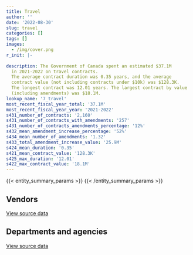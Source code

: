 ```yaml
---
title: Travel
author: ''
date: '2022-08-30'
slug: travel
categories: []
tags: []
images:
  - /img/cover.png
r_init: |-
  
description: The Government of Canada spent an estimated $37.1M
  in 2021-2022 on travel contracts.
  The average contract duration was 0.35 years, and the average
  contract value (not including contracts under $10k) was $128.3K.
  The longest contract was 12.01 years. The largest contract by value
  (including amendments) was $18.1M.
lookup_name: '7_travel'
most_recent_fiscal_year_total: '37.1M'
most_recent_fiscal_year_year: '2021-2022'
s431_number_of_contracts: '2,160'
s431_number_of_contracts_with_amendments: '257'
s431_number_of_contracts_amendments_percentage: '12%'
s432_mean_amendment_increase_percentage: '52%'
s434_mean_number_of_amendments: '1.32'
s433_total_amendment_increase_value: '25.9M'
s424_mean_duration: '0.35'
s421_mean_contract_value: '128.3K'
s425_max_duration: '12.01'
s422_max_contract_value: '18.1M'
---
```


<script src="/rmarkdown-libs/htmlwidgets/htmlwidgets.js"></script>
<link href="/rmarkdown-libs/datatables-css/datatables-crosstalk.css" rel="stylesheet" />
<script src="/rmarkdown-libs/datatables-binding/datatables.js"></script>
<script src="/rmarkdown-libs/jquery/jquery-3.6.0.min.js"></script>
<link href="/rmarkdown-libs/dt-core-bootstrap/css/dataTables.bootstrap.min.css" rel="stylesheet" />
<link href="/rmarkdown-libs/dt-core-bootstrap/css/dataTables.bootstrap.extra.css" rel="stylesheet" />
<script src="/rmarkdown-libs/dt-core-bootstrap/js/jquery.dataTables.min.js"></script>
<script src="/rmarkdown-libs/dt-core-bootstrap/js/dataTables.bootstrap.min.js"></script>
<link href="/rmarkdown-libs/crosstalk/css/crosstalk.min.css" rel="stylesheet" />
<script src="/rmarkdown-libs/crosstalk/js/crosstalk.min.js"></script>
<script src="/rmarkdown-libs/htmlwidgets/htmlwidgets.js"></script>
<link href="/rmarkdown-libs/datatables-css/datatables-crosstalk.css" rel="stylesheet" />
<script src="/rmarkdown-libs/datatables-binding/datatables.js"></script>
<script src="/rmarkdown-libs/jquery/jquery-3.6.0.min.js"></script>
<link href="/rmarkdown-libs/dt-core-bootstrap/css/dataTables.bootstrap.min.css" rel="stylesheet" />
<link href="/rmarkdown-libs/dt-core-bootstrap/css/dataTables.bootstrap.extra.css" rel="stylesheet" />
<script src="/rmarkdown-libs/dt-core-bootstrap/js/jquery.dataTables.min.js"></script>
<script src="/rmarkdown-libs/dt-core-bootstrap/js/dataTables.bootstrap.min.js"></script>
<link href="/rmarkdown-libs/crosstalk/css/crosstalk.min.css" rel="stylesheet" />
<script src="/rmarkdown-libs/crosstalk/js/crosstalk.min.js"></script>

{{< entity_summary_params >}}
{{< /entity_summary_params >}}

## Vendors

<div id="htmlwidget-1" style="width:100%;height:auto;" class="datatables html-widget"></div>
<script type="application/json" data-for="htmlwidget-1">{"x":{"style":"bootstrap","filter":"none","vertical":false,"data":[["<a href=\"/vendors/air_inuit/\">Air Inuit<\/a>","<a href=\"/vendors/air_tindi/\">Air Tindi<\/a>","<a href=\"/vendors/amdocs/\">Amdocs<\/a>","<a href=\"/vendors/amex_bank_of_canada/\">Amex Bank of Canada<\/a>","<a href=\"/vendors/aon_reed_stenhouse/\">Aon Reed Stenhouse<\/a>","<a href=\"/vendors/atco/\">ATCO<\/a>","<a href=\"/vendors/beaver_air_charter_consultants/\">Beaver Air Charter Consultants<\/a>","<a href=\"/vendors/boehm_hotel/\">Boehm Hotel<\/a>","<a href=\"/vendors/bollore_logistics/\">Bollore Logistics<\/a>","<a href=\"/vendors/boyd_moving_storage/\">Boyd Moving Storage<\/a>","<a href=\"/vendors/brookfield_asset_management/\">Brookfield Asset Management<\/a>","<a href=\"/vendors/canadian_corps_of_commissionaires/\">Canadian Corps of Commissionaires<\/a>","<a href=\"/vendors/canadian_helicopters/\">Canadian Helicopters<\/a>","<a href=\"/vendors/canadian_north/\">Canadian North<\/a>","<a href=\"/vendors/canadian_red_cross/\">Canadian Red Cross<\/a>","<a href=\"/vendors/carleton_university/\">Carleton University<\/a>","<a href=\"/vendors/delco_automation/\">Delco Automation<\/a>","<a href=\"/vendors/dillon_consulting/\">Dillon Consulting<\/a>","<a href=\"/vendors/donna_cona/\">Donna Cona<\/a>","<a href=\"/vendors/ethiopian_airlines_group/\">Ethiopian Airlines Group<\/a>","<a href=\"/vendors/first_air/\">First Air<\/a>","<a href=\"/vendors/gartner/\">Gartner<\/a>","<a href=\"/vendors/general_dynamics/\">General Dynamics<\/a>","<a href=\"/vendors/global_knowledge/\">Global Knowledge<\/a>","<a href=\"/vendors/great_slave_helicopters/\">Great Slave Helicopters<\/a>","<a href=\"/vendors/hemmera_envirochem/\">Hemmera Envirochem<\/a>","<a href=\"/vendors/human_logistics/\">Human Logistics<\/a>","<a href=\"/vendors/ibm_canada/\">IBM Canada<\/a>","<a href=\"/vendors/ihs_global/\">IHS Global<\/a>","<a href=\"/vendors/info_tech_research_group/\">Info Tech Research Group<\/a>","<a href=\"/vendors/john_howard_society/\">John Howard Society<\/a>","<a href=\"/vendors/kenn_borek_air/\">Kenn Borek Air<\/a>","<a href=\"/vendors/kpmg/\">KPMG<\/a>","<a href=\"/vendors/language_research_development_group/\">Language Research Development Group<\/a>","<a href=\"/vendors/lansdowne_technologies/\">Lansdowne Technologies<\/a>","<a href=\"/vendors/momentum_solutions/\">Momentum Solutions<\/a>","<a href=\"/vendors/nolinor_aviation/\">Nolinor Aviation<\/a>","<a href=\"/vendors/ontario_dental_association/\">Ontario Dental Association<\/a>","<a href=\"/vendors/ottawa_marriott_hotels_innvest_hotels_gp/\">Ottawa Marriott Hotels Innvest Hotels Gp<\/a>","<a href=\"/vendors/pal_aerospace/\">PAL Aerospace<\/a>","<a href=\"/vendors/panalpina/\">Panalpina<\/a>","<a href=\"/vendors/pricewaterhouse_coopers/\">Pricewaterhouse Coopers<\/a>","<a href=\"/vendors/prosci_canada/\">Prosci Canada<\/a>","<a href=\"/vendors/qatar_airways/\">Qatar Airways<\/a>","<a href=\"/vendors/raymond_chabot_grant_thornton/\">Raymond Chabot Grant Thornton<\/a>","<a href=\"/vendors/republic_architecture/\">Republic Architecture<\/a>","<a href=\"/vendors/samson_associes/\">Samson Associes<\/a>","<a href=\"/vendors/si_systems/\">SI Systems<\/a>","<a href=\"/vendors/simplex_grinnell/\">Simplex Grinnell<\/a>","<a href=\"/vendors/stantec/\">Stantec<\/a>","<a href=\"/vendors/teramach_technologies/\">Teramach Technologies<\/a>","<a href=\"/vendors/tetra_tech/\">Tetra Tech<\/a>","<a href=\"/vendors/totem_offisource/\">Totem Offisource<\/a>","<a href=\"/vendors/transwest_air/\">Transwest Air<\/a>","<a href=\"/vendors/west_wind_aviation/\">West Wind Aviation<\/a>","<a href=\"/vendors/westjet/\">Westjet<\/a>","<a href=\"/vendors/wood_canada/\">Wood Canada<\/a>","<a href=\"/vendors/wsp/\">WSP<\/a>"],[2151258.69,46560.05,null,null,47139.98,12873,4741672.44,null,1039526.17,2229999.99,50750,null,59498.23,434568.46,null,22604.08,null,29104.61,76312.32,null,165560.46,34021.1,null,null,158334.75,null,null,223810.08,85247.65,61224.19,37333.7,10871.77,20119.03,null,51126.29,null,817228.73,17424,2195890.23,null,1003633.51,0,null,null,52731.92,null,85803.02,18394.16,282500,104146.36,583986.13,null,null,4929726.57,1957835.95,null,829848.58,79270.07],[3020231.58,null,null,37375.24,80433.79,null,6996858.56,null,null,205612,null,null,null,453504.12,192255.95,256179.52,null,170904.26,129626.4,2373500,74687.86,null,null,null,96189.04,216053.42,1812614.37,null,56964.55,null,37435.99,null,232060.47,null,null,4249820,365918.04,null,3671741.74,null,35000,null,2898.59,null,22559.25,null,86038.1,null,null,null,879584.04,null,96529.08,6138202.14,1550681.88,null,632562.18,null],[3130778.74,99975.25,1475402.6,89749.76,109625.27,null,3111617.44,4329721.76,null,null,null,null,null,175966.16,null,null,15191.88,null,null,2791017.9,null,null,null,null,95914.36,1433809.09,null,null,null,null,37333.7,100169.23,null,null,null,null,878221,null,36296.88,null,null,null,31744.63,6152461.5,null,null,null,null,null,null,877180.81,null,null,8161003.96,15750,8000000,73350.1,null],[257324.28,127513.26,1475402.6,null,null,17102.06,2069347.48,2170792,null,null,null,64576.64,179183.19,null,null,null,5769.07,null,null,null,79225.42,124390.4,94664,14334.05,69956.2,1433809.09,null,null,null,null,70649.67,45631.04,null,6437.99,null,null,2166071.88,null,null,565229.9,null,null,null,null,null,5951.54,null,null,12222.08,null,877180.81,108964.06,10607.66,7100814.29,null,null,null,null]],"container":"<table class=\"table table-striped table-hover row-border order-column display\">\n  <thead>\n    <tr>\n      <th>Vendor<\/th>\n      <th>2018-2019<\/th>\n      <th>2019-2020<\/th>\n      <th>2020-2021<\/th>\n      <th>2021-2022<\/th>\n    <\/tr>\n  <\/thead>\n<\/table>","options":{"order":[[4,"desc"]],"pageLength":10,"autoWidth":true,"columnDefs":[{"targets":1,"render":"function(data, type, row, meta) {\n    return type !== 'display' ? data : DTWidget.formatCurrency(data, \"$\", 2, 3, \",\", \".\", true, null);\n  }"},{"targets":2,"render":"function(data, type, row, meta) {\n    return type !== 'display' ? data : DTWidget.formatCurrency(data, \"$\", 2, 3, \",\", \".\", true, null);\n  }"},{"targets":3,"render":"function(data, type, row, meta) {\n    return type !== 'display' ? data : DTWidget.formatCurrency(data, \"$\", 2, 3, \",\", \".\", true, null);\n  }"},{"targets":4,"render":"function(data, type, row, meta) {\n    return type !== 'display' ? data : DTWidget.formatCurrency(data, \"$\", 2, 3, \",\", \".\", true, null);\n  }"},{"width":"16%","targets":[1,2,3,4]},{"className":"dt-right","targets":[1,2,3,4]}],"orderClasses":false}},"evals":["options.columnDefs.0.render","options.columnDefs.1.render","options.columnDefs.2.render","options.columnDefs.3.render"],"jsHooks":[]}</script>
<p class="text-right">
<a href="https://github.com/GoC-Spending/contracts-data/tree/main/data/out/categories/7_travel/summary_by_fiscal_year_by_vendor.csv" class="source-data-link btn btn-link">View source data</a>
</p>

## Departments and agencies

<div id="htmlwidget-2" style="width:100%;height:auto;" class="datatables html-widget"></div>
<script type="application/json" data-for="htmlwidget-2">{"x":{"style":"bootstrap","filter":"none","vertical":false,"data":[["<a href=\"/departments/aandc-aadnc/\">Crown-Indigenous Relations and Northern Affairs Canada<\/a>","<a href=\"/departments/cannor/\">Canadian Northern Economic Development Agency<\/a>","<a href=\"/departments/cbsa-asfc/\">Canada Border Services Agency<\/a>","<a href=\"/departments/cer-rec/\">Canada Energy Regulator<\/a>","<a href=\"/departments/cfia-acia/\">Canadian Food Inspection Agency<\/a>","<a href=\"/departments/cic/\">Immigration, Refugees and Citizenship Canada<\/a>","<a href=\"/departments/cics-scic/\">Canadian Intergovernmental Conference Secretariat<\/a>","<a href=\"/departments/cihr-irsc/\">Canadian Institutes of Health Research<\/a>","<a href=\"/departments/cnsc-ccsn/\">Canadian Nuclear Safety Commission<\/a>","<a href=\"/departments/csc-scc/\">Correctional Service of Canada<\/a>","<a href=\"/departments/dfatd-maecd/\">Global Affairs Canada<\/a>","<a href=\"/departments/dfo-mpo/\">Fisheries and Oceans Canada<\/a>","<a href=\"/departments/dnd-mdn/\">National Defence<\/a>","<a href=\"/departments/ec/\">Environment and Climate Change Canada<\/a>","<a href=\"/departments/esdc-edsc/\">Employment and Social Development Canada<\/a>","<a href=\"/departments/fcac-acfc/\">Financial Consumer Agency of Canada<\/a>","<a href=\"/departments/fin/\">Department of Finance Canada<\/a>","<a href=\"/departments/hc-sc/\">Health Canada<\/a>","<a href=\"/departments/iaac-aeic/\">Impact Assessment Agency of Canada<\/a>","<a href=\"/departments/ic/\">Innovation, Science and Economic Development Canada<\/a>","<a href=\"/departments/infc/\">Infrastructure Canada<\/a>","<a href=\"/departments/isc-sac/\">Indigenous Services Canada<\/a>","<a href=\"/departments/jus/\">Department of Justice Canada<\/a>","<a href=\"/departments/lac-bac/\">Library and Archives Canada<\/a>","<a href=\"/departments/nrc-cnrc/\">National Research Council Canada<\/a>","<a href=\"/departments/nrcan-rncan/\">Natural Resources Canada<\/a>","<a href=\"/departments/nserc-crsng/\">Natural Sciences and Engineering Research Council of Canada<\/a>","<a href=\"/departments/osfi-bsif/\">Office of the Superintendent of Financial Institutions Canada<\/a>","<a href=\"/departments/osgg-bsgg/\">Office of the Secretary to the Governor General<\/a>","<a href=\"/departments/pbc-clcc/\">Parole Board of Canada<\/a>","<a href=\"/departments/pc/\">Parks Canada<\/a>","<a href=\"/departments/pch/\">Canadian Heritage<\/a>","<a href=\"/departments/pco-bcp/\">Privy Council Office<\/a>","<a href=\"/departments/phac-aspc/\">Public Health Agency of Canada<\/a>","<a href=\"/departments/ppsc-sppc/\">Public Prosecution Service of Canada<\/a>","<a href=\"/departments/ps-sp/\">Public Safety Canada<\/a>","<a href=\"/departments/pwgsc-tpsgc/\">Public Services and Procurement Canada<\/a>","<a href=\"/departments/rcmp-grc/\">Royal Canadian Mounted Police<\/a>","<a href=\"/departments/sirc-csars/\">Security Intelligence Review Committee<\/a>","<a href=\"/departments/ssc-spc/\">Shared Services Canada<\/a>","<a href=\"/departments/sshrc-crsh/\">Social Sciences and Humanities Research Council of Canada<\/a>","<a href=\"/departments/statcan/\">Statistics Canada<\/a>","<a href=\"/departments/tbs-sct/\">Treasury Board of Canada Secretariat<\/a>","<a href=\"/departments/tc/\">Transport Canada<\/a>","<a href=\"/departments/wage/\">Department for Women and Gender Equality<\/a>","<a href=\"/departments/wd-deo/\">Western Economic Diversification Canada<\/a>"],[661187.5,181812.49,22948.64,84245.87,21992.01,3648.48,null,3252745.62,80212.44,6629666.13,25955202.28,7116156.62,328193.12,490639.36,92460.81,null,40476.19,5414637.23,null,400257.93,15886.92,2101381.84,85803.02,583986.13,null,405540.03,415404.19,null,247312.99,1498.28,419291.43,143987.82,16631.68,null,329003.37,null,500987.77,1413969.81,null,324959.34,57356.73,null,21005.76,null,null,0],[704913.42,74687.86,2336742.42,null,null,19932.77,44851.86,4134088.54,138482.55,3928987.01,14775863.28,8399029.16,729.93,237312.06,null,null,77176.4,4648364.77,44749.89,355220.62,19391.3,3307460.03,86038.1,879584.04,33900,13335,236518.98,37375.24,121096.5,80585.17,175339.8,17501.92,33141.43,41937.8,117960.44,17516.67,649948.43,512830.88,23000,null,212403.14,null,10531.65,null,19685.66,null],[493997.82,null,667765.58,null,null,337339.17,null,981243.93,14668.27,4067049.77,32102260.38,5650275.01,null,19882.31,null,5255.89,110277.56,null,null,202481.69,10608.7,14188360.21,12308.24,877180.81,null,null,263858.16,89749.76,30167.14,24958.46,440845.01,336766.89,null,null,null,null,1627525.89,171753.08,null,null,27574.06,null,null,69465.61,3295.71,null],[449038.51,null,1611561.76,null,33205.06,469012.53,null,null,null,1474844.18,5286694.84,7528053.48,null,57096.06,null,6638.06,9759.68,12222.08,null,183490.45,null,13288412.27,22130.58,877180.81,30577.8,108964.06,171236.27,18348.33,5274.18,36832.67,48666.33,102437.66,64043.28,null,null,null,1625662.48,3233959.97,null,94664,9745.35,217987.8,null,null,null,null]],"container":"<table class=\"table table-striped table-hover row-border order-column display\">\n  <thead>\n    <tr>\n      <th>Department<\/th>\n      <th>2018-2019<\/th>\n      <th>2019-2020<\/th>\n      <th>2020-2021<\/th>\n      <th>2021-2022<\/th>\n    <\/tr>\n  <\/thead>\n<\/table>","options":{"order":[[4,"desc"]],"pageLength":10,"autoWidth":true,"columnDefs":[{"targets":1,"render":"function(data, type, row, meta) {\n    return type !== 'display' ? data : DTWidget.formatCurrency(data, \"$\", 2, 3, \",\", \".\", true, null);\n  }"},{"targets":2,"render":"function(data, type, row, meta) {\n    return type !== 'display' ? data : DTWidget.formatCurrency(data, \"$\", 2, 3, \",\", \".\", true, null);\n  }"},{"targets":3,"render":"function(data, type, row, meta) {\n    return type !== 'display' ? data : DTWidget.formatCurrency(data, \"$\", 2, 3, \",\", \".\", true, null);\n  }"},{"targets":4,"render":"function(data, type, row, meta) {\n    return type !== 'display' ? data : DTWidget.formatCurrency(data, \"$\", 2, 3, \",\", \".\", true, null);\n  }"},{"width":"16%","targets":[1,2,3,4]},{"className":"dt-right","targets":[1,2,3,4]}],"orderClasses":false}},"evals":["options.columnDefs.0.render","options.columnDefs.1.render","options.columnDefs.2.render","options.columnDefs.3.render"],"jsHooks":[]}</script>
<p class="text-right">
<a href="https://github.com/GoC-Spending/contracts-data/tree/main/data/out/categories/7_travel/summary_by_fiscal_year_by_category.csv" class="source-data-link btn btn-link">View source data</a>
</p>
